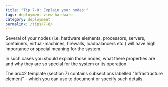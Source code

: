 ```yaml
---
title: "Tip 7-8: Explain your nodes!"
tags: deployment-view hardware
category: deployment
permalink: /tips/7-8/
---
```


Several of your nodes (i.e. hardware elements, processors, servers,
  containers, virtual-machines, firewalls, loadbalancers etc.)
  will have high importance or special meaning for the system.

In such cases you should explain those nodes, what there properties
are and why they are so special for the system or its operation.

The arc42 template (section 7) contains subsections labelled
"Infrastructure element" - which you can use to document or
specify such details. 
